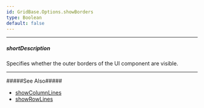 ```yaml
---
id: GridBase.Options.showBorders
type: Boolean
default: false
---
```

---
##### shortDescription
Specifies whether the outer borders of the UI component are visible.

---

#####See Also#####
- [showColumnLines](/api-reference/10%20UI%20Components/GridBase/1%20Configuration/showColumnLines.md '{basewidgetpath}/Configuration/#showColumnLines')
- [showRowLines](/api-reference/10%20UI%20Components/GridBase/1%20Configuration/showRowLines.md '{basewidgetpath}/Configuration/#showRowLines')
